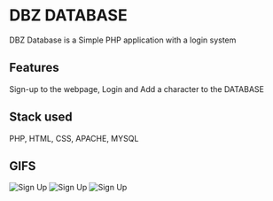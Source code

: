 # DBZ DATABASE

DBZ Database is a Simple PHP application with a login system


## Features

Sign-up to the webpage, Login and Add a character to the DATABASE

## Stack used
PHP, HTML, CSS, APACHE, MYSQL

## GIFS
![Sign Up](/relative/path/to/img.jpg?raw=true)
![Sign Up](/relative/path/to/img.jpg?raw=true)
![Sign Up](/relative/path/to/img.jpg?raw=true)